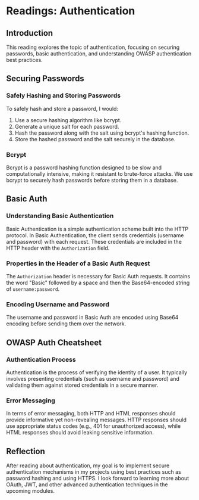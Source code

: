 # Readings: Authentication

## Introduction

This reading explores the topic of authentication, focusing on securing passwords, basic authentication, and understanding OWASP authentication best practices.

## Securing Passwords

### Safely Hashing and Storing Passwords

To safely hash and store a password, I would:
1. Use a secure hashing algorithm like bcrypt.
2. Generate a unique salt for each password.
3. Hash the password along with the salt using bcrypt's hashing function.
4. Store the hashed password and the salt securely in the database.

### Bcrypt

Bcrypt is a password hashing function designed to be slow and computationally intensive, making it resistant to brute-force attacks.
We use bcrypt to securely hash passwords before storing them in a database.

## Basic Auth

### Understanding Basic Authentication

Basic Authentication is a simple authentication scheme built into the HTTP protocol.
In Basic Authentication, the client sends credentials (username and password) with each request.
These credentials are included in the HTTP header with the `Authorization` field.

### Properties in the Header of a Basic Auth Request

The `Authorization` header is necessary for Basic Auth requests.
It contains the word "Basic" followed by a space and then the Base64-encoded string of `username:password`.

### Encoding Username and Password

The username and password in Basic Auth are encoded using Base64 encoding before sending them over the network.

## OWASP Auth Cheatsheet

### Authentication Process

Authentication is the process of verifying the identity of a user.
It typically involves presenting credentials (such as username and password) and validating them against stored credentials in a secure manner.

### Error Messaging

In terms of error messaging, both HTTP and HTML responses should provide informative yet non-revealing messages.
HTTP responses should use appropriate status codes (e.g., 401 for unauthorized access), while HTML responses should avoid leaking sensitive information.

## Reflection

After reading about authentication, my goal is to implement secure authentication mechanisms in my projects using best practices such as password hashing and using HTTPS.
I look forward to learning more about OAuth, JWT, and other advanced authentication techniques in the upcoming modules.
